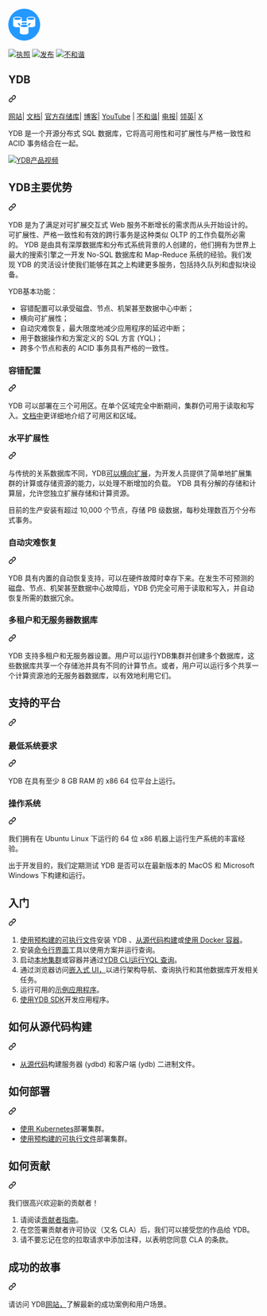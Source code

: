 <div class="Box-sc-g0xbh4-0 bJMeLZ js-snippet-clipboard-copy-unpositioned" data-hpc="true"><article class="markdown-body entry-content container-lg" itemprop="text"><p dir="auto"><a target="_blank" rel="noopener noreferrer" href="https://github.com/ydb-platform/ydb/blob/main/ydb/docs/_assets/logo.svg"><img width="64" src="https://github.com/ydb-platform/ydb/raw/main/ydb/docs/_assets/logo.svg" style="max-width: 100%;"></a><br></p>
<p dir="auto"><a href="https://github.com/ydb-platform/ydb/blob/main/LICENSE"><img src="https://camo.githubusercontent.com/db9dfde8049c5d66ba62fde707d2cfb30e26f9f26ff274c3442c0aec1ec410a4/68747470733a2f2f696d672e736869656c64732e696f2f62616467652f4c6963656e73652d417061636865253230322e302d626c75652e737667" alt="执照" data-canonical-src="https://img.shields.io/badge/License-Apache%202.0-blue.svg" style="max-width: 100%;"></a>
<a href="https://github.com/ydb-platform/ydb/releases"><img src="https://camo.githubusercontent.com/72ddaf0fc68fb7d4dd706528db8a2c0b6833996ce41f4888838cb140509985a8/68747470733a2f2f696d672e736869656c64732e696f2f6769746875622f762f72656c656173652f7964622d706c6174666f726d2f7964622e7376673f7374796c653d666c61742d737175617265" alt="发布" data-canonical-src="https://img.shields.io/github/v/release/ydb-platform/ydb.svg?style=flat-square" style="max-width: 100%;"></a>
<a href="https://discord.gg/R5MvZTESWc" rel="nofollow"><img src="https://camo.githubusercontent.com/72a8fc5880617625578e5f48302022a2b9653fdd865978d3521155e8cd428e83/68747470733a2f2f696d672e736869656c64732e696f2f646973636f72642f313135383537333938353839343737323832373f6c6f676f3d646973636f7264266c6f676f436f6c6f723d253233666666" alt="不和谐" data-canonical-src="https://img.shields.io/discord/1158573985894772827?logo=discord&amp;logoColor=%23fff" style="max-width: 100%;"></a></p>
<div class="markdown-heading" dir="auto"><h2 tabindex="-1" class="heading-element" dir="auto"><font style="vertical-align: inherit;"><font style="vertical-align: inherit;">YDB</font></font></h2><a id="user-content-ydb" class="anchor" aria-label="永久链接：YDB" href="#ydb"><svg class="octicon octicon-link" viewBox="0 0 16 16" version="1.1" width="16" height="16" aria-hidden="true"><path d="m7.775 3.275 1.25-1.25a3.5 3.5 0 1 1 4.95 4.95l-2.5 2.5a3.5 3.5 0 0 1-4.95 0 .751.751 0 0 1 .018-1.042.751.751 0 0 1 1.042-.018 1.998 1.998 0 0 0 2.83 0l2.5-2.5a2.002 2.002 0 0 0-2.83-2.83l-1.25 1.25a.751.751 0 0 1-1.042-.018.751.751 0 0 1-.018-1.042Zm-4.69 9.64a1.998 1.998 0 0 0 2.83 0l1.25-1.25a.751.751 0 0 1 1.042.018.751.751 0 0 1 .018 1.042l-1.25 1.25a3.5 3.5 0 1 1-4.95-4.95l2.5-2.5a3.5 3.5 0 0 1 4.95 0 .751.751 0 0 1-.018 1.042.751.751 0 0 1-1.042.018 1.998 1.998 0 0 0-2.83 0l-2.5 2.5a1.998 1.998 0 0 0 0 2.83Z"></path></svg></a></div>
<p dir="auto"><a href="https://ydb.tech" rel="nofollow"><font style="vertical-align: inherit;"><font style="vertical-align: inherit;">网站</font></font></a><font style="vertical-align: inherit;"><font style="vertical-align: inherit;">|
</font></font><a href="https://ydb.tech/docs/en/" rel="nofollow"><font style="vertical-align: inherit;"><font style="vertical-align: inherit;">文档</font></font></a><font style="vertical-align: inherit;"><font style="vertical-align: inherit;">|
</font></font><a href="https://github.com/ydb-platform/ydb"><font style="vertical-align: inherit;"><font style="vertical-align: inherit;">官方存储库</font></font></a><font style="vertical-align: inherit;"><font style="vertical-align: inherit;">|
</font></font><a href="https://blog-redirect.ydb.tech" rel="nofollow"><font style="vertical-align: inherit;"><font style="vertical-align: inherit;">博客</font></font></a><font style="vertical-align: inherit;"><font style="vertical-align: inherit;">|
 </font></font><a href="https://www.youtube.com/c/YDBPlatform" rel="nofollow"><font style="vertical-align: inherit;"><font style="vertical-align: inherit;">YouTube</font></font></a><font style="vertical-align: inherit;"><font style="vertical-align: inherit;"> |
</font></font><a href="https://discord.gg/R5MvZTESWc" rel="nofollow"><font style="vertical-align: inherit;"><font style="vertical-align: inherit;">不和谐</font></font></a><font style="vertical-align: inherit;"><font style="vertical-align: inherit;">|
</font></font><a href="https://t.me/ydb_en" rel="nofollow"><font style="vertical-align: inherit;"><font style="vertical-align: inherit;">电报</font></font></a><font style="vertical-align: inherit;"><font style="vertical-align: inherit;">|
</font></font><a href="https://www.linkedin.com/company/ydb-platform" rel="nofollow"><font style="vertical-align: inherit;"><font style="vertical-align: inherit;">领英</font></font></a><font style="vertical-align: inherit;"><font style="vertical-align: inherit;">|
 </font></font><a href="https://x.com/YDBPlatform" rel="nofollow"><font style="vertical-align: inherit;"><font style="vertical-align: inherit;">X</font></font></a></p>
<p dir="auto"><font style="vertical-align: inherit;"><font style="vertical-align: inherit;">YDB 是一个开源分布式 SQL 数据库，它将高可用性和可扩展性与严格一致性和 ACID 事务结合在一起。</font></font></p>
<p dir="auto"><a href="https://youtu.be/bxZRUtMAlFI" rel="nofollow"><img src="https://github.com/ydb-platform/ydb/raw/main/ydb/docs/_assets/ydb-promo-video.png" alt="YDB产品视频" style="max-width: 100%;"></a></p>
<div class="markdown-heading" dir="auto"><h2 tabindex="-1" class="heading-element" dir="auto"><font style="vertical-align: inherit;"><font style="vertical-align: inherit;">YDB主要优势</font></font></h2><a id="user-content-main-ydb-advantages" class="anchor" aria-label="永久链接：YDB 主要优势" href="#main-ydb-advantages"><svg class="octicon octicon-link" viewBox="0 0 16 16" version="1.1" width="16" height="16" aria-hidden="true"><path d="m7.775 3.275 1.25-1.25a3.5 3.5 0 1 1 4.95 4.95l-2.5 2.5a3.5 3.5 0 0 1-4.95 0 .751.751 0 0 1 .018-1.042.751.751 0 0 1 1.042-.018 1.998 1.998 0 0 0 2.83 0l2.5-2.5a2.002 2.002 0 0 0-2.83-2.83l-1.25 1.25a.751.751 0 0 1-1.042-.018.751.751 0 0 1-.018-1.042Zm-4.69 9.64a1.998 1.998 0 0 0 2.83 0l1.25-1.25a.751.751 0 0 1 1.042.018.751.751 0 0 1 .018 1.042l-1.25 1.25a3.5 3.5 0 1 1-4.95-4.95l2.5-2.5a3.5 3.5 0 0 1 4.95 0 .751.751 0 0 1-.018 1.042.751.751 0 0 1-1.042.018 1.998 1.998 0 0 0-2.83 0l-2.5 2.5a1.998 1.998 0 0 0 0 2.83Z"></path></svg></a></div>
<p dir="auto"><font style="vertical-align: inherit;"><font style="vertical-align: inherit;">YDB 是为了满足对可扩展交互式 Web 服务不断增长的需求而从头开始设计的。可扩展性、严格一致性和有效的跨行事务是这种类似 OLTP 的工作负载所必需的。 YDB 是由具有深厚数据库和分布式系统背景的人创建的，他们拥有为世界上最大的搜索引擎之一开发 No-SQL 数据库和 Map-Reduce 系统的经验。我们发现 YDB 的灵活设计使我们能够在其之上构建更多服务，包括持久队列和虚拟块设备。</font></font></p>
<p dir="auto"><font style="vertical-align: inherit;"><font style="vertical-align: inherit;">YDB基本功能：</font></font></p>
<ul dir="auto">
<li><font style="vertical-align: inherit;"><font style="vertical-align: inherit;">容错配置可以承受磁盘、节点、机架甚至数据中心中断；</font></font></li>
<li><font style="vertical-align: inherit;"><font style="vertical-align: inherit;">横向可扩展性；</font></font></li>
<li><font style="vertical-align: inherit;"><font style="vertical-align: inherit;">自动灾难恢复，最大限度地减少应用程序的延迟中断；</font></font></li>
<li><font style="vertical-align: inherit;"><font style="vertical-align: inherit;">用于数据操作和方案定义的 SQL 方言 (YQL)；</font></font></li>
<li><font style="vertical-align: inherit;"><font style="vertical-align: inherit;">跨多个节点和表的 ACID 事务具有严格的一致性。</font></font></li>
</ul>
<div class="markdown-heading" dir="auto"><h3 tabindex="-1" class="heading-element" dir="auto"><font style="vertical-align: inherit;"><font style="vertical-align: inherit;">容错配置</font></font></h3><a id="user-content-fault-tolerant-configurations" class="anchor" aria-label="永久链接：容错配置" href="#fault-tolerant-configurations"><svg class="octicon octicon-link" viewBox="0 0 16 16" version="1.1" width="16" height="16" aria-hidden="true"><path d="m7.775 3.275 1.25-1.25a3.5 3.5 0 1 1 4.95 4.95l-2.5 2.5a3.5 3.5 0 0 1-4.95 0 .751.751 0 0 1 .018-1.042.751.751 0 0 1 1.042-.018 1.998 1.998 0 0 0 2.83 0l2.5-2.5a2.002 2.002 0 0 0-2.83-2.83l-1.25 1.25a.751.751 0 0 1-1.042-.018.751.751 0 0 1-.018-1.042Zm-4.69 9.64a1.998 1.998 0 0 0 2.83 0l1.25-1.25a.751.751 0 0 1 1.042.018.751.751 0 0 1 .018 1.042l-1.25 1.25a3.5 3.5 0 1 1-4.95-4.95l2.5-2.5a3.5 3.5 0 0 1 4.95 0 .751.751 0 0 1-.018 1.042.751.751 0 0 1-1.042.018 1.998 1.998 0 0 0-2.83 0l-2.5 2.5a1.998 1.998 0 0 0 0 2.83Z"></path></svg></a></div>
<p dir="auto"><font style="vertical-align: inherit;"><font style="vertical-align: inherit;">YDB 可以部署在三个可用区。在单个区域完全中断期间，集群仍可用于读取和写入。</font></font><a href="https://ydb.tech/en/docs/concepts/databases#regions-az" rel="nofollow"><font style="vertical-align: inherit;"><font style="vertical-align: inherit;">文档中</font></font></a><font style="vertical-align: inherit;"><font style="vertical-align: inherit;">更详细地介绍了可用区和区域</font><font style="vertical-align: inherit;">。</font></font></p>
<div class="markdown-heading" dir="auto"><h3 tabindex="-1" class="heading-element" dir="auto"><font style="vertical-align: inherit;"><font style="vertical-align: inherit;">水平扩展性</font></font></h3><a id="user-content-horizontal-scalability" class="anchor" aria-label="永久链接：水平可扩展性" href="#horizontal-scalability"><svg class="octicon octicon-link" viewBox="0 0 16 16" version="1.1" width="16" height="16" aria-hidden="true"><path d="m7.775 3.275 1.25-1.25a3.5 3.5 0 1 1 4.95 4.95l-2.5 2.5a3.5 3.5 0 0 1-4.95 0 .751.751 0 0 1 .018-1.042.751.751 0 0 1 1.042-.018 1.998 1.998 0 0 0 2.83 0l2.5-2.5a2.002 2.002 0 0 0-2.83-2.83l-1.25 1.25a.751.751 0 0 1-1.042-.018.751.751 0 0 1-.018-1.042Zm-4.69 9.64a1.998 1.998 0 0 0 2.83 0l1.25-1.25a.751.751 0 0 1 1.042.018.751.751 0 0 1 .018 1.042l-1.25 1.25a3.5 3.5 0 1 1-4.95-4.95l2.5-2.5a3.5 3.5 0 0 1 4.95 0 .751.751 0 0 1-.018 1.042.751.751 0 0 1-1.042.018 1.998 1.998 0 0 0-2.83 0l-2.5 2.5a1.998 1.998 0 0 0 0 2.83Z"></path></svg></a></div>
<p dir="auto"><font style="vertical-align: inherit;"><font style="vertical-align: inherit;">与传统的关系数据库不同，YDB</font></font><a href="https://en.wikipedia.org/wiki/Scalability#Horizontal_or_scale_out" rel="nofollow"><font style="vertical-align: inherit;"><font style="vertical-align: inherit;">可以横向扩展</font></font></a><font style="vertical-align: inherit;"><font style="vertical-align: inherit;">，为开发人员提供了简单地扩展集群的计算或存储资源的能力，以处理不断增加的负载。 YDB 具有分解的存储和计算层，允许您独立扩展存储和计算资源。</font></font></p>
<p dir="auto"><font style="vertical-align: inherit;"><font style="vertical-align: inherit;">目前的生产安装有超过 10,000 个节点，存储 PB 级数据，每秒处理数百万个分布式事务。</font></font></p>
<div class="markdown-heading" dir="auto"><h3 tabindex="-1" class="heading-element" dir="auto"><font style="vertical-align: inherit;"><font style="vertical-align: inherit;">自动灾难恢复</font></font></h3><a id="user-content-automatic-disaster-recovery" class="anchor" aria-label="永久链接：自动灾难恢复" href="#automatic-disaster-recovery"><svg class="octicon octicon-link" viewBox="0 0 16 16" version="1.1" width="16" height="16" aria-hidden="true"><path d="m7.775 3.275 1.25-1.25a3.5 3.5 0 1 1 4.95 4.95l-2.5 2.5a3.5 3.5 0 0 1-4.95 0 .751.751 0 0 1 .018-1.042.751.751 0 0 1 1.042-.018 1.998 1.998 0 0 0 2.83 0l2.5-2.5a2.002 2.002 0 0 0-2.83-2.83l-1.25 1.25a.751.751 0 0 1-1.042-.018.751.751 0 0 1-.018-1.042Zm-4.69 9.64a1.998 1.998 0 0 0 2.83 0l1.25-1.25a.751.751 0 0 1 1.042.018.751.751 0 0 1 .018 1.042l-1.25 1.25a3.5 3.5 0 1 1-4.95-4.95l2.5-2.5a3.5 3.5 0 0 1 4.95 0 .751.751 0 0 1-.018 1.042.751.751 0 0 1-1.042.018 1.998 1.998 0 0 0-2.83 0l-2.5 2.5a1.998 1.998 0 0 0 0 2.83Z"></path></svg></a></div>
<p dir="auto"><font style="vertical-align: inherit;"><font style="vertical-align: inherit;">YDB 具有内置的自动恢复支持，可以在硬件故障时幸存下来。在发生不可预测的磁盘、节点、机架甚至数据中心故障后，YDB 仍完全可用于读取和写入，并自动恢复所需的数据冗余。</font></font></p>
<div class="markdown-heading" dir="auto"><h3 tabindex="-1" class="heading-element" dir="auto"><font style="vertical-align: inherit;"><font style="vertical-align: inherit;">多租户和无服务器数据库</font></font></h3><a id="user-content-multitenant-and-serverless-database" class="anchor" aria-label="永久链接：多租户和无服务器数据库" href="#multitenant-and-serverless-database"><svg class="octicon octicon-link" viewBox="0 0 16 16" version="1.1" width="16" height="16" aria-hidden="true"><path d="m7.775 3.275 1.25-1.25a3.5 3.5 0 1 1 4.95 4.95l-2.5 2.5a3.5 3.5 0 0 1-4.95 0 .751.751 0 0 1 .018-1.042.751.751 0 0 1 1.042-.018 1.998 1.998 0 0 0 2.83 0l2.5-2.5a2.002 2.002 0 0 0-2.83-2.83l-1.25 1.25a.751.751 0 0 1-1.042-.018.751.751 0 0 1-.018-1.042Zm-4.69 9.64a1.998 1.998 0 0 0 2.83 0l1.25-1.25a.751.751 0 0 1 1.042.018.751.751 0 0 1 .018 1.042l-1.25 1.25a3.5 3.5 0 1 1-4.95-4.95l2.5-2.5a3.5 3.5 0 0 1 4.95 0 .751.751 0 0 1-.018 1.042.751.751 0 0 1-1.042.018 1.998 1.998 0 0 0-2.83 0l-2.5 2.5a1.998 1.998 0 0 0 0 2.83Z"></path></svg></a></div>
<p dir="auto"><font style="vertical-align: inherit;"><font style="vertical-align: inherit;">YDB 支持多租户和无服务器设置。用户可以运行YDB集群并创建多个数据库，这些数据库共享一个存储池并具有不同的计算节点。或者，用户可以运行多个共享一个计算资源池的无服务器数据库，以有效地利用它们。</font></font></p>
<div class="markdown-heading" dir="auto"><h2 tabindex="-1" class="heading-element" dir="auto"><font style="vertical-align: inherit;"><font style="vertical-align: inherit;">支持的平台</font></font></h2><a id="user-content-supported-platforms" class="anchor" aria-label="永久链接：支持的平台" href="#supported-platforms"><svg class="octicon octicon-link" viewBox="0 0 16 16" version="1.1" width="16" height="16" aria-hidden="true"><path d="m7.775 3.275 1.25-1.25a3.5 3.5 0 1 1 4.95 4.95l-2.5 2.5a3.5 3.5 0 0 1-4.95 0 .751.751 0 0 1 .018-1.042.751.751 0 0 1 1.042-.018 1.998 1.998 0 0 0 2.83 0l2.5-2.5a2.002 2.002 0 0 0-2.83-2.83l-1.25 1.25a.751.751 0 0 1-1.042-.018.751.751 0 0 1-.018-1.042Zm-4.69 9.64a1.998 1.998 0 0 0 2.83 0l1.25-1.25a.751.751 0 0 1 1.042.018.751.751 0 0 1 .018 1.042l-1.25 1.25a3.5 3.5 0 1 1-4.95-4.95l2.5-2.5a3.5 3.5 0 0 1 4.95 0 .751.751 0 0 1-.018 1.042.751.751 0 0 1-1.042.018 1.998 1.998 0 0 0-2.83 0l-2.5 2.5a1.998 1.998 0 0 0 0 2.83Z"></path></svg></a></div>
<div class="markdown-heading" dir="auto"><h3 tabindex="-1" class="heading-element" dir="auto"><font style="vertical-align: inherit;"><font style="vertical-align: inherit;">最低系统要求</font></font></h3><a id="user-content-minimal-system-requirements" class="anchor" aria-label="永久链接：最低系统要求" href="#minimal-system-requirements"><svg class="octicon octicon-link" viewBox="0 0 16 16" version="1.1" width="16" height="16" aria-hidden="true"><path d="m7.775 3.275 1.25-1.25a3.5 3.5 0 1 1 4.95 4.95l-2.5 2.5a3.5 3.5 0 0 1-4.95 0 .751.751 0 0 1 .018-1.042.751.751 0 0 1 1.042-.018 1.998 1.998 0 0 0 2.83 0l2.5-2.5a2.002 2.002 0 0 0-2.83-2.83l-1.25 1.25a.751.751 0 0 1-1.042-.018.751.751 0 0 1-.018-1.042Zm-4.69 9.64a1.998 1.998 0 0 0 2.83 0l1.25-1.25a.751.751 0 0 1 1.042.018.751.751 0 0 1 .018 1.042l-1.25 1.25a3.5 3.5 0 1 1-4.95-4.95l2.5-2.5a3.5 3.5 0 0 1 4.95 0 .751.751 0 0 1-.018 1.042.751.751 0 0 1-1.042.018 1.998 1.998 0 0 0-2.83 0l-2.5 2.5a1.998 1.998 0 0 0 0 2.83Z"></path></svg></a></div>
<p dir="auto"><font style="vertical-align: inherit;"><font style="vertical-align: inherit;">YDB 在具有至少 8 GB RAM 的 x86 64 位平台上运行。</font></font></p>
<div class="markdown-heading" dir="auto"><h3 tabindex="-1" class="heading-element" dir="auto"><font style="vertical-align: inherit;"><font style="vertical-align: inherit;">操作系统</font></font></h3><a id="user-content-operating-systems" class="anchor" aria-label="永久链接：操作系统" href="#operating-systems"><svg class="octicon octicon-link" viewBox="0 0 16 16" version="1.1" width="16" height="16" aria-hidden="true"><path d="m7.775 3.275 1.25-1.25a3.5 3.5 0 1 1 4.95 4.95l-2.5 2.5a3.5 3.5 0 0 1-4.95 0 .751.751 0 0 1 .018-1.042.751.751 0 0 1 1.042-.018 1.998 1.998 0 0 0 2.83 0l2.5-2.5a2.002 2.002 0 0 0-2.83-2.83l-1.25 1.25a.751.751 0 0 1-1.042-.018.751.751 0 0 1-.018-1.042Zm-4.69 9.64a1.998 1.998 0 0 0 2.83 0l1.25-1.25a.751.751 0 0 1 1.042.018.751.751 0 0 1 .018 1.042l-1.25 1.25a3.5 3.5 0 1 1-4.95-4.95l2.5-2.5a3.5 3.5 0 0 1 4.95 0 .751.751 0 0 1-.018 1.042.751.751 0 0 1-1.042.018 1.998 1.998 0 0 0-2.83 0l-2.5 2.5a1.998 1.998 0 0 0 0 2.83Z"></path></svg></a></div>
<p dir="auto"><font style="vertical-align: inherit;"><font style="vertical-align: inherit;">我们拥有在 Ubuntu Linux 下运行的 64 位 x86 机器上运行生产系统的丰富经验。</font></font></p>
<p dir="auto"><font style="vertical-align: inherit;"><font style="vertical-align: inherit;">出于开发目的，我们定期测试 YDB 是否可以在最新版本的 MacOS 和 Microsoft Windows 下构建和运行。</font></font></p>
<div class="markdown-heading" dir="auto"><h2 tabindex="-1" class="heading-element" dir="auto"><font style="vertical-align: inherit;"><font style="vertical-align: inherit;">入门</font></font></h2><a id="user-content-getting-started" class="anchor" aria-label="永久链接：开始使用" href="#getting-started"><svg class="octicon octicon-link" viewBox="0 0 16 16" version="1.1" width="16" height="16" aria-hidden="true"><path d="m7.775 3.275 1.25-1.25a3.5 3.5 0 1 1 4.95 4.95l-2.5 2.5a3.5 3.5 0 0 1-4.95 0 .751.751 0 0 1 .018-1.042.751.751 0 0 1 1.042-.018 1.998 1.998 0 0 0 2.83 0l2.5-2.5a2.002 2.002 0 0 0-2.83-2.83l-1.25 1.25a.751.751 0 0 1-1.042-.018.751.751 0 0 1-.018-1.042Zm-4.69 9.64a1.998 1.998 0 0 0 2.83 0l1.25-1.25a.751.751 0 0 1 1.042.018.751.751 0 0 1 .018 1.042l-1.25 1.25a3.5 3.5 0 1 1-4.95-4.95l2.5-2.5a3.5 3.5 0 0 1 4.95 0 .751.751 0 0 1-.018 1.042.751.751 0 0 1-1.042.018 1.998 1.998 0 0 0-2.83 0l-2.5 2.5a1.998 1.998 0 0 0 0 2.83Z"></path></svg></a></div>
<ol dir="auto">
<li><font style="vertical-align: inherit;"></font><a href="https://ydb.tech/en/docs/getting_started/self_hosted/ydb_local" rel="nofollow"><font style="vertical-align: inherit;"><font style="vertical-align: inherit;">使用预构建的可执行文件</font></font></a><font style="vertical-align: inherit;"><font style="vertical-align: inherit;">安装 YDB </font><font style="vertical-align: inherit;">、</font></font><a href="/ydb-platform/ydb/blob/main/BUILD.md"><font style="vertical-align: inherit;"><font style="vertical-align: inherit;">从源代码构建</font></font></a><font style="vertical-align: inherit;"><font style="vertical-align: inherit;">或</font></font><a href="https://ydb.tech/en/docs/getting_started/self_hosted/ydb_docker" rel="nofollow"><font style="vertical-align: inherit;"><font style="vertical-align: inherit;">使用 Docker 容器</font></font></a><font style="vertical-align: inherit;"><font style="vertical-align: inherit;">。</font></font></li>
<li><font style="vertical-align: inherit;"><font style="vertical-align: inherit;">安装</font></font><a href="https://ydb.tech/en/docs/getting_started/cli" rel="nofollow"><font style="vertical-align: inherit;"><font style="vertical-align: inherit;">命令行界面</font></font></a><font style="vertical-align: inherit;"><font style="vertical-align: inherit;">工具以使用方案并运行查询。</font></font></li>
<li><font style="vertical-align: inherit;"><font style="vertical-align: inherit;">启动</font></font><a href="https://ydb.tech/en/docs/getting_started/self_hosted/ydb_local" rel="nofollow"><font style="vertical-align: inherit;"><font style="vertical-align: inherit;">本地集群</font></font></a><font style="vertical-align: inherit;"><font style="vertical-align: inherit;">或容器并</font><font style="vertical-align: inherit;">通过</font><a href="https://ydb.tech/en/docs/getting_started/cli" rel="nofollow"><font style="vertical-align: inherit;">YDB CLI运行</font></a></font><a href="https://ydb.tech/en/docs/yql/reference/" rel="nofollow"><font style="vertical-align: inherit;"><font style="vertical-align: inherit;">YQL 查询</font></font></a><font style="vertical-align: inherit;"><font style="vertical-align: inherit;">。</font></font><a href="https://ydb.tech/en/docs/getting_started/cli" rel="nofollow"><font style="vertical-align: inherit;"></font></a><font style="vertical-align: inherit;"></font></li>
<li><font style="vertical-align: inherit;"><font style="vertical-align: inherit;">通过浏览器访问</font></font><a href="https://ydb.tech/en/docs/maintenance/embedded_monitoring/" rel="nofollow"><font style="vertical-align: inherit;"><font style="vertical-align: inherit;">嵌入式 UI，</font></font></a><font style="vertical-align: inherit;"><font style="vertical-align: inherit;">以进行架构导航、查询执行和其他数据库开发相关任务。</font></font></li>
<li><font style="vertical-align: inherit;"><font style="vertical-align: inherit;">运行可用的</font></font><a href="https://ydb.tech/en/docs/reference/ydb-sdk/example/go/" rel="nofollow"><font style="vertical-align: inherit;"><font style="vertical-align: inherit;">示例应用程序</font></font></a><font style="vertical-align: inherit;"><font style="vertical-align: inherit;">。</font></font></li>
<li><font style="vertical-align: inherit;"></font><a href="https://ydb.tech/en/docs/reference/ydb-sdk/" rel="nofollow"><font style="vertical-align: inherit;"><font style="vertical-align: inherit;">使用YDB SDK</font></font></a><font style="vertical-align: inherit;"><font style="vertical-align: inherit;">开发应用程序</font><font style="vertical-align: inherit;">。</font></font></li>
</ol>
<div class="markdown-heading" dir="auto"><h2 tabindex="-1" class="heading-element" dir="auto"><font style="vertical-align: inherit;"><font style="vertical-align: inherit;">如何从源代码构建</font></font></h2><a id="user-content-how-to-build-from-source-code" class="anchor" aria-label="永久链接：如何从源代码构建" href="#how-to-build-from-source-code"><svg class="octicon octicon-link" viewBox="0 0 16 16" version="1.1" width="16" height="16" aria-hidden="true"><path d="m7.775 3.275 1.25-1.25a3.5 3.5 0 1 1 4.95 4.95l-2.5 2.5a3.5 3.5 0 0 1-4.95 0 .751.751 0 0 1 .018-1.042.751.751 0 0 1 1.042-.018 1.998 1.998 0 0 0 2.83 0l2.5-2.5a2.002 2.002 0 0 0-2.83-2.83l-1.25 1.25a.751.751 0 0 1-1.042-.018.751.751 0 0 1-.018-1.042Zm-4.69 9.64a1.998 1.998 0 0 0 2.83 0l1.25-1.25a.751.751 0 0 1 1.042.018.751.751 0 0 1 .018 1.042l-1.25 1.25a3.5 3.5 0 1 1-4.95-4.95l2.5-2.5a3.5 3.5 0 0 1 4.95 0 .751.751 0 0 1-.018 1.042.751.751 0 0 1-1.042.018 1.998 1.998 0 0 0-2.83 0l-2.5 2.5a1.998 1.998 0 0 0 0 2.83Z"></path></svg></a></div>
<ul dir="auto">
<li><font style="vertical-align: inherit;"></font><a href="/ydb-platform/ydb/blob/main/BUILD.md"><font style="vertical-align: inherit;"><font style="vertical-align: inherit;">从源代码</font></font></a><font style="vertical-align: inherit;"><font style="vertical-align: inherit;">构建服务器 (ydbd) 和客户端 (ydb) 二进制文件</font><font style="vertical-align: inherit;">。</font></font></li>
</ul>
<div class="markdown-heading" dir="auto"><h2 tabindex="-1" class="heading-element" dir="auto"><font style="vertical-align: inherit;"><font style="vertical-align: inherit;">如何部署</font></font></h2><a id="user-content-how-to-deploy" class="anchor" aria-label="永久链接：如何部署" href="#how-to-deploy"><svg class="octicon octicon-link" viewBox="0 0 16 16" version="1.1" width="16" height="16" aria-hidden="true"><path d="m7.775 3.275 1.25-1.25a3.5 3.5 0 1 1 4.95 4.95l-2.5 2.5a3.5 3.5 0 0 1-4.95 0 .751.751 0 0 1 .018-1.042.751.751 0 0 1 1.042-.018 1.998 1.998 0 0 0 2.83 0l2.5-2.5a2.002 2.002 0 0 0-2.83-2.83l-1.25 1.25a.751.751 0 0 1-1.042-.018.751.751 0 0 1-.018-1.042Zm-4.69 9.64a1.998 1.998 0 0 0 2.83 0l1.25-1.25a.751.751 0 0 1 1.042.018.751.751 0 0 1 .018 1.042l-1.25 1.25a3.5 3.5 0 1 1-4.95-4.95l2.5-2.5a3.5 3.5 0 0 1 4.95 0 .751.751 0 0 1-.018 1.042.751.751 0 0 1-1.042.018 1.998 1.998 0 0 0-2.83 0l-2.5 2.5a1.998 1.998 0 0 0 0 2.83Z"></path></svg></a></div>
<ul dir="auto">
<li><font style="vertical-align: inherit;"></font><a href="https://ydb.tech/en/docs/deploy/orchestrated/concepts" rel="nofollow"><font style="vertical-align: inherit;"><font style="vertical-align: inherit;">使用 Kubernetes</font></font></a><font style="vertical-align: inherit;"><font style="vertical-align: inherit;">部署集群</font><font style="vertical-align: inherit;">。</font></font></li>
<li><font style="vertical-align: inherit;"></font><a href="https://ydb.tech/en/docs/getting_started/self_hosted/ydb_local" rel="nofollow"><font style="vertical-align: inherit;"><font style="vertical-align: inherit;">使用预构建的可执行文件</font></font></a><font style="vertical-align: inherit;"><font style="vertical-align: inherit;">部署集群</font><font style="vertical-align: inherit;">。</font></font></li>
</ul>
<div class="markdown-heading" dir="auto"><h2 tabindex="-1" class="heading-element" dir="auto"><font style="vertical-align: inherit;"><font style="vertical-align: inherit;">如何贡献</font></font></h2><a id="user-content-how-to-contribute" class="anchor" aria-label="永久链接：如何贡献" href="#how-to-contribute"><svg class="octicon octicon-link" viewBox="0 0 16 16" version="1.1" width="16" height="16" aria-hidden="true"><path d="m7.775 3.275 1.25-1.25a3.5 3.5 0 1 1 4.95 4.95l-2.5 2.5a3.5 3.5 0 0 1-4.95 0 .751.751 0 0 1 .018-1.042.751.751 0 0 1 1.042-.018 1.998 1.998 0 0 0 2.83 0l2.5-2.5a2.002 2.002 0 0 0-2.83-2.83l-1.25 1.25a.751.751 0 0 1-1.042-.018.751.751 0 0 1-.018-1.042Zm-4.69 9.64a1.998 1.998 0 0 0 2.83 0l1.25-1.25a.751.751 0 0 1 1.042.018.751.751 0 0 1 .018 1.042l-1.25 1.25a3.5 3.5 0 1 1-4.95-4.95l2.5-2.5a3.5 3.5 0 0 1 4.95 0 .751.751 0 0 1-.018 1.042.751.751 0 0 1-1.042.018 1.998 1.998 0 0 0-2.83 0l-2.5 2.5a1.998 1.998 0 0 0 0 2.83Z"></path></svg></a></div>
<p dir="auto"><font style="vertical-align: inherit;"><font style="vertical-align: inherit;">我们很高兴欢迎新的贡献者！</font></font></p>
<ol dir="auto">
<li><font style="vertical-align: inherit;"><font style="vertical-align: inherit;">请阅读</font></font><a href="/ydb-platform/ydb/blob/main/CONTRIBUTING.md"><font style="vertical-align: inherit;"><font style="vertical-align: inherit;">贡献者指南</font></font></a><font style="vertical-align: inherit;"><font style="vertical-align: inherit;">。</font></font></li>
<li><font style="vertical-align: inherit;"><font style="vertical-align: inherit;">在您签署贡献者许可协议（又名 CLA）后，我们可以接受您的作品给 YDB。</font></font></li>
<li><font style="vertical-align: inherit;"><font style="vertical-align: inherit;">请不要忘记在您的拉取请求中添加注释，以表明您同意 CLA 的条款。</font></font></li>
</ol>
<div class="markdown-heading" dir="auto"><h2 tabindex="-1" class="heading-element" dir="auto"><font style="vertical-align: inherit;"><font style="vertical-align: inherit;">成功的故事</font></font></h2><a id="user-content-success-stories" class="anchor" aria-label="永久链接：成功案例" href="#success-stories"><svg class="octicon octicon-link" viewBox="0 0 16 16" version="1.1" width="16" height="16" aria-hidden="true"><path d="m7.775 3.275 1.25-1.25a3.5 3.5 0 1 1 4.95 4.95l-2.5 2.5a3.5 3.5 0 0 1-4.95 0 .751.751 0 0 1 .018-1.042.751.751 0 0 1 1.042-.018 1.998 1.998 0 0 0 2.83 0l2.5-2.5a2.002 2.002 0 0 0-2.83-2.83l-1.25 1.25a.751.751 0 0 1-1.042-.018.751.751 0 0 1-.018-1.042Zm-4.69 9.64a1.998 1.998 0 0 0 2.83 0l1.25-1.25a.751.751 0 0 1 1.042.018.751.751 0 0 1 .018 1.042l-1.25 1.25a3.5 3.5 0 1 1-4.95-4.95l2.5-2.5a3.5 3.5 0 0 1 4.95 0 .751.751 0 0 1-.018 1.042.751.751 0 0 1-1.042.018 1.998 1.998 0 0 0-2.83 0l-2.5 2.5a1.998 1.998 0 0 0 0 2.83Z"></path></svg></a></div>
<p dir="auto"><font style="vertical-align: inherit;"><font style="vertical-align: inherit;">请访问 YDB</font></font><a href="https://ydb.tech/" rel="nofollow"><font style="vertical-align: inherit;"><font style="vertical-align: inherit;">网站，</font></font></a><font style="vertical-align: inherit;"><font style="vertical-align: inherit;">了解最新的成功案例和用户场景。</font></font></p>
</article></div>
